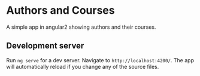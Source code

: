 # Authors and Courses
A simple app in angular2 showing authors and their courses.

## Development server
Run `ng serve` for a dev server. Navigate to `http://localhost:4200/`. The app will automatically reload if you change any of the source files.

